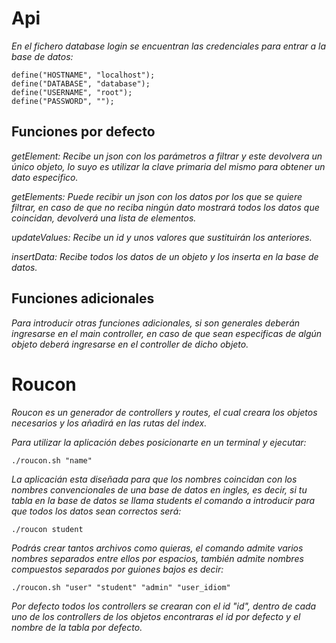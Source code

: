 # Api
_En el fichero database login se encuentran las credenciales para entrar a la base de datos:_
```
define("HOSTNAME", "localhost");
define("DATABASE", "database");
define("USERNAME", "root");
define("PASSWORD", "");
```

## Funciones por defecto

_getElement: Recibe un json con los parámetros a filtrar y este devolvera un único objeto, lo suyo es utilizar la clave primaria del mismo para obtener un dato especifico._

_getElements: Puede recibir un json con los datos por los que se quiere filtrar, en caso de que no reciba ningún dato mostrará todos los datos que coincidan, devolverá una lista de elementos._

_updateValues: Recibe un id y unos valores que sustituirán los anteriores._

_insertData: Recibe todos los datos de un objeto y los inserta en la base de datos._

## Funciones adicionales
_Para introducir otras funciones adicionales, si son generales deberán ingresarse en el *main controller*, en caso de que sean especificas de algún objeto deberá ingresarse en el controller de dicho objeto._

# Roucon

_Roucon es un generador de controllers y routes, el cual creara los objetos necesarios y los añadirá en las rutas del index._

_Para utilizar la aplicación debes posicionarte en un terminal y ejecutar:_

```
./roucon.sh "name"
```

_La aplicacián esta diseñada para que los nombres coincidan con los nombres convencionales de una base de datos en ingles, es decir, si tu tabla en la base de datos se llama students el comando a introducir para que todos los datos sean correctos será:_

```
./roucon student
```

_Podrás crear tantos archivos como quieras, el comando admite varios nombres separados entre ellos por espacios, también admite nombres compuestos separados por guiones bajos es decir:_

```
./roucon.sh "user" "student" "admin" "user_idiom"
```

_Por defecto todos los controllers se crearan con el id "id", dentro de cada uno de los controllers de los objetos encontraras el id por defecto y el nombre de la tabla por defecto._
